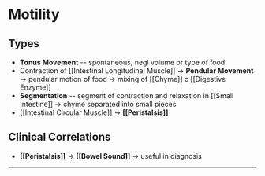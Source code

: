 # Motility 
## Types
- **Tonus Movement** -- spontaneous, negl volume or type of food.
- Contraction of [[Intestinal Longitudinal Muscle]] -> **Pendular Movement** -> pendular motion of food -> mixing of [[Chyme]] c [[Digestive Enzyme]]
- **Segmentation** -- segment of contraction and relaxation in [[Small Intestine]] -> chyme separated into small pieces
- [[Intestinal Circular Muscle]] -> **[[Peristalsis]]**

## Clinical Correlations
- **[[Peristalsis]]** -> **[[Bowel Sound]]** -> useful in diagnosis
---
